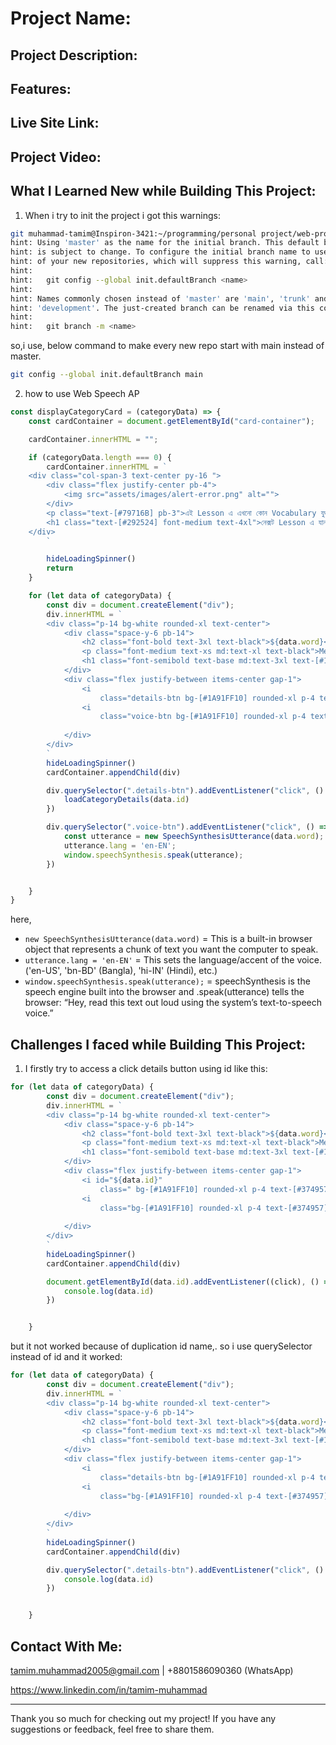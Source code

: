 # Project Name:

## Project Description:  

## Features:
  
## Live Site Link:

## Project Video:

## What I Learned New while Building This Project:
1. When i try to init the project i got this warnings: 

```bash
git muhammad-tamim@Inspiron-3421:~/programming/personal project/web-project-18$ git init
hint: Using 'master' as the name for the initial branch. This default branch name
hint: is subject to change. To configure the initial branch name to use in all
hint: of your new repositories, which will suppress this warning, call:
hint: 
hint:   git config --global init.defaultBranch <name>
hint: 
hint: Names commonly chosen instead of 'master' are 'main', 'trunk' and
hint: 'development'. The just-created branch can be renamed via this command:
hint: 
hint:   git branch -m <name>
```

so,i use, below command to make every new repo start with main instead of master.

```bash
git config --global init.defaultBranch main
```
2. how to use Web Speech AP 
```js
const displayCategoryCard = (categoryData) => {
    const cardContainer = document.getElementById("card-container");

    cardContainer.innerHTML = "";

    if (categoryData.length === 0) {
        cardContainer.innerHTML = `
    <div class="col-span-3 text-center py-16 ">
        <div class="flex justify-center pb-4">
            <img src="assets/images/alert-error.png" alt="">
        </div>
        <p class="text-[#79716B] pb-3">এই Lesson এ এখনো কোন Vocabulary যুক্ত করা হয়নি।</p>
        <h1 class="text-[#292524] font-medium text-4xl">নেক্সট Lesson এ যান</h1>
    </div>
        `

        hideLoadingSpinner()
        return
    }

    for (let data of categoryData) {
        const div = document.createElement("div");
        div.innerHTML = `
        <div class="p-14 bg-white rounded-xl text-center">
            <div class="space-y-6 pb-14">
                <h2 class="font-bold text-3xl text-black">${data.word}</h2>
                <p class="font-medium text-xs md:text-xl text-black">Meaning/Pronunciation</p>
                <h1 class="font-semibold text-base md:text-3xl text-[#18181B]">"${data.meaning} / ${data.pronunciation}"</h1>
            </div>
            <div class="flex justify-between items-center gap-1">
                <i
                    class="details-btn bg-[#1A91FF10] rounded-xl p-4 text-[#374957] cursor-pointer text-2xl fa-solid fa-circle-info"></i>
                <i 
                    class="voice-btn bg-[#1A91FF10] rounded-xl p-4 text-[#374957] cursor-pointer text-2xl fa-solid fa-volume-high"></i>
        
            </div>
        </div>
        `
        hideLoadingSpinner()
        cardContainer.appendChild(div)

        div.querySelector(".details-btn").addEventListener("click", () => {
            loadCategoryDetails(data.id)
        })

        div.querySelector(".voice-btn").addEventListener("click", () => {
            const utterance = new SpeechSynthesisUtterance(data.word);
            utterance.lang = 'en-EN';
            window.speechSynthesis.speak(utterance);
        })


    }
}
```

here, 
- ```new SpeechSynthesisUtterance(data.word)``` = This is a built-in browser object that represents a chunk of text you want the computer to speak.
- ```utterance.lang = 'en-EN'``` = This sets the language/accent of the voice. ('en-US', 'bn-BD' (Bangla), 'hi-IN' (Hindi), etc.)
- ```window.speechSynthesis.speak(utterance);``` = speechSynthesis is the speech engine built into the browser and .speak(utterance) tells the browser: “Hey, read this text out loud using the system’s text-to-speech voice.”
 
## Challenges I faced while Building This Project:
1. I firstly try to access a click details button using id like this: 
```js
for (let data of categoryData) {
        const div = document.createElement("div");
        div.innerHTML = `
        <div class="p-14 bg-white rounded-xl text-center">
            <div class="space-y-6 pb-14">
                <h2 class="font-bold text-3xl text-black">${data.word}</h2>
                <p class="font-medium text-xs md:text-xl text-black">Meaning/Pronunciation</p>
                <h1 class="font-semibold text-base md:text-3xl text-[#18181B]">"${data.meaning} / ${data.pronunciation}"</h1>
            </div>
            <div class="flex justify-between items-center gap-1">
                <i id="${data.id}"
                    class=" bg-[#1A91FF10] rounded-xl p-4 text-[#374957] cursor-pointer text-2xl fa-solid fa-circle-info"></i>
                <i
                    class="bg-[#1A91FF10] rounded-xl p-4 text-[#374957] cursor-pointer text-2xl fa-solid fa-volume-high"></i>
        
            </div>
        </div>
        `
        hideLoadingSpinner()
        cardContainer.appendChild(div)

        document.getElementById(data.id).addEventListener((click), () => {
            console.log(data.id)
        })


    }
``` 

but it not worked because of  duplication id name,. so i use querySelector instead of id and it worked:
```js
for (let data of categoryData) {
        const div = document.createElement("div");
        div.innerHTML = `
        <div class="p-14 bg-white rounded-xl text-center">
            <div class="space-y-6 pb-14">
                <h2 class="font-bold text-3xl text-black">${data.word}</h2>
                <p class="font-medium text-xs md:text-xl text-black">Meaning/Pronunciation</p>
                <h1 class="font-semibold text-base md:text-3xl text-[#18181B]">"${data.meaning} / ${data.pronunciation}"</h1>
            </div>
            <div class="flex justify-between items-center gap-1">
                <i
                    class="details-btn bg-[#1A91FF10] rounded-xl p-4 text-[#374957] cursor-pointer text-2xl fa-solid fa-circle-info"></i>
                <i
                    class="bg-[#1A91FF10] rounded-xl p-4 text-[#374957] cursor-pointer text-2xl fa-solid fa-volume-high"></i>
        
            </div>
        </div>
        `
        hideLoadingSpinner()
        cardContainer.appendChild(div)

        div.querySelector(".details-btn").addEventListener("click", () => {
            console.log(data.id)
        })


    }
``` 

## Contact With Me: 

tamim.muhammad2005@gmail.com | +8801586090360 (WhatsApp)  

https://www.linkedin.com/in/tamim-muhammad

---

Thank you so much for checking out my project! If you have any suggestions or feedback, feel free to share them.

